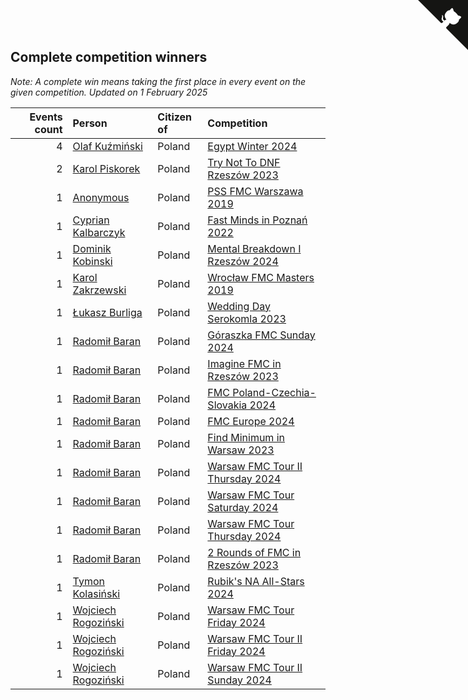 ## Complete competition winners

*Note: A complete win means taking the first place in every event on the given competition.*
*Updated on  1 February 2025*

| Events count | Person | Citizen of | Competition |
| ---: | :--- | :--- | :--- |
| 4 | [Olaf Kuźmiński](https://www.worldcubeassociation.org/persons/2018KUZM02) | Poland | [Egypt Winter 2024](https://www.worldcubeassociation.org/competitions/EgyptWinter2024) |
| 2 | [Karol Piskorek](https://www.worldcubeassociation.org/persons/2021PISK01) | Poland | [Try Not To DNF Rzeszów 2023](https://www.worldcubeassociation.org/competitions/TryNotToDNFRzeszow2023) |
| 1 | [Anonymous](https://www.worldcubeassociation.org/persons/2017ANON13) | Poland | [PSS FMC Warszawa 2019](https://www.worldcubeassociation.org/competitions/PSSFMCWarszawa2019) |
| 1 | [Cyprian Kalbarczyk](https://www.worldcubeassociation.org/persons/2016KALB01) | Poland | [Fast Minds in Poznań 2022](https://www.worldcubeassociation.org/competitions/FastMindsinPoznan2022) |
| 1 | [Dominik Kobinski](https://www.worldcubeassociation.org/persons/2019KOBI01) | Poland | [Mental Breakdown I Rzeszów 2024](https://www.worldcubeassociation.org/competitions/MentalBreakdownIRzeszow2024) |
| 1 | [Karol Zakrzewski](https://www.worldcubeassociation.org/persons/2014ZAKR01) | Poland | [Wrocław FMC Masters 2019](https://www.worldcubeassociation.org/competitions/WroclawFMCMasters2019) |
| 1 | [Łukasz Burliga](https://www.worldcubeassociation.org/persons/2013BURL01) | Poland | [Wedding Day Serokomla 2023](https://www.worldcubeassociation.org/competitions/WeddingDaySerokomla2023) |
| 1 | [Radomił Baran](https://www.worldcubeassociation.org/persons/2020BARA02) | Poland | [Góraszka FMC Sunday 2024](https://www.worldcubeassociation.org/competitions/GoraszkaFMCSunday2024) |
| 1 | [Radomił Baran](https://www.worldcubeassociation.org/persons/2020BARA02) | Poland | [Imagine FMC in Rzeszów 2023](https://www.worldcubeassociation.org/competitions/ImagineFMCinRzeszow2023) |
| 1 | [Radomił Baran](https://www.worldcubeassociation.org/persons/2020BARA02) | Poland | [FMC Poland-Czechia-Slovakia 2024](https://www.worldcubeassociation.org/competitions/FMCPolandCzechiaSlovakia2024) |
| 1 | [Radomił Baran](https://www.worldcubeassociation.org/persons/2020BARA02) | Poland | [FMC Europe 2024](https://www.worldcubeassociation.org/competitions/FMCEurope2024) |
| 1 | [Radomił Baran](https://www.worldcubeassociation.org/persons/2020BARA02) | Poland | [Find Minimum in Warsaw 2023](https://www.worldcubeassociation.org/competitions/FindMinimumInWarsaw2023) |
| 1 | [Radomił Baran](https://www.worldcubeassociation.org/persons/2020BARA02) | Poland | [Warsaw FMC Tour II Thursday 2024](https://www.worldcubeassociation.org/competitions/WarsawFMCTourIIThursday2024) |
| 1 | [Radomił Baran](https://www.worldcubeassociation.org/persons/2020BARA02) | Poland | [Warsaw FMC Tour Saturday 2024](https://www.worldcubeassociation.org/competitions/WarsawFMCTourSaturday2024) |
| 1 | [Radomił Baran](https://www.worldcubeassociation.org/persons/2020BARA02) | Poland | [Warsaw FMC Tour Thursday 2024](https://www.worldcubeassociation.org/competitions/WarsawFMCTourThursday2024) |
| 1 | [Radomił Baran](https://www.worldcubeassociation.org/persons/2020BARA02) | Poland | [2 Rounds of FMC in Rzeszów 2023](https://www.worldcubeassociation.org/competitions/2RoundsofFMCinRzeszow2023) |
| 1 | [Tymon Kolasiński](https://www.worldcubeassociation.org/persons/2016KOLA02) | Poland | [Rubik's NA All-Stars 2024](https://www.worldcubeassociation.org/competitions/RubiksNorthAmericaAllStars2024) |
| 1 | [Wojciech Rogoziński](https://www.worldcubeassociation.org/persons/2019ROGO04) | Poland | [Warsaw FMC Tour Friday 2024](https://www.worldcubeassociation.org/competitions/WarsawFMCTourFriday2024) |
| 1 | [Wojciech Rogoziński](https://www.worldcubeassociation.org/persons/2019ROGO04) | Poland | [Warsaw FMC Tour II Friday 2024](https://www.worldcubeassociation.org/competitions/WarsawFMCTourIIFriday2024) |
| 1 | [Wojciech Rogoziński](https://www.worldcubeassociation.org/persons/2019ROGO04) | Poland | [Warsaw FMC Tour II Sunday 2024](https://www.worldcubeassociation.org/competitions/WarsawFMCTourIISunday2024) |


<a href="https://github.com/maxidragon/wca_statistics_pl" class="github-corner" aria-label="View source on Github"><svg width="80" height="80" viewBox="0 0 250 250" style="fill:#151513; color:#fff; position: absolute; top: 0; border: 0; right: 0;" aria-hidden="true"><path d="M0,0 L115,115 L130,115 L142,142 L250,250 L250,0 Z"></path><path d="M128.3,109.0 C113.8,99.7 119.0,89.6 119.0,89.6 C122.0,82.7 120.5,78.6 120.5,78.6 C119.2,72.0 123.4,76.3 123.4,76.3 C127.3,80.9 125.5,87.3 125.5,87.3 C122.9,97.6 130.6,101.9 134.4,103.2" fill="currentColor" style="transform-origin: 130px 106px;" class="octo-arm"></path><path d="M115.0,115.0 C114.9,115.1 118.7,116.5 119.8,115.4 L133.7,101.6 C136.9,99.2 139.9,98.4 142.2,98.6 C133.8,88.0 127.5,74.4 143.8,58.0 C148.5,53.4 154.0,51.2 159.7,51.0 C160.3,49.4 163.2,43.6 171.4,40.1 C171.4,40.1 176.1,42.5 178.8,56.2 C183.1,58.6 187.2,61.8 190.9,65.4 C194.5,69.0 197.7,73.2 200.1,77.6 C213.8,80.2 216.3,84.9 216.3,84.9 C212.7,93.1 206.9,96.0 205.4,96.6 C205.1,102.4 203.0,107.8 198.3,112.5 C181.9,128.9 168.3,122.5 157.7,114.1 C157.9,116.9 156.7,120.9 152.7,124.9 L141.0,136.5 C139.8,137.7 141.6,141.9 141.8,141.8 Z" fill="currentColor" class="octo-body"></path></svg></a><style>.github-corner:hover .octo-arm{animation:octocat-wave 560ms ease-in-out}@keyframes octocat-wave{0%,100%{transform:rotate(0)}20%,60%{transform:rotate(-25deg)}40%,80%{transform:rotate(10deg)}}@media (max-width:500px){.github-corner:hover .octo-arm{animation:none}.github-corner .octo-arm{animation:octocat-wave 560ms ease-in-out}}</style>
